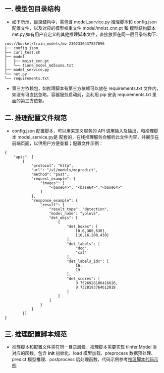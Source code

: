 
## 一. 模型包目录结构
- 如下所示，目录结构中，需包含 model_service.py 推理脚本和 config.json 配置文件，以及对应的模型权重文件 model/mnist_cnn.pt 和 模型结构脚本 net.py,如有用户自定义的其他推理脚本文件，直接放置在同一层目录结构下.

```
cos://bucket/train_models/mv-2302330437837096
├── config.json
├── curl_test.sh
├── model
│   ├── mnist_cnn.pt
│   └── tione_model_md5sums.txt
├── model_service.py
└── net.py
└── requirements.txt

```
- 第三方依赖包，如推理脚本有第三方依赖可以放在 requirements.txt 文件内，如没有可直接忽略，容器服务启动前，会利用 pip 安装 requirements.txt 里面的第三方依赖。

## 二. 推理配置文件规范
- config.json 配置脚本，可以用来定义服务的 API 调用输入及输出，和推理脚本 model_service.py是 配套的，在线推理服务会解析此文件内容，并展示在前端页面，以供用户方便查看；配置文件示例：
```
{
    "apis": [
        {
            "protocol": "http",
            "url": "/v1/models/m:predict",
            "method": "post",
            "request_example": {
                "images": [
                    "<base64>", "<base64>","<base64>"
                ]
            },
            "response_example": {
                "result": {
                    "result_type": "detection",
                    "model_name": "yolov5",
                    "det_objs": [
                        {
                            "det_boxes": [
                                [0,6,300,530],
                                [10,16,200,430]
                            ],
                            "det_labels": [
                                "dog",
                                "cat"
                            ],
                            "det_labels_idx": [
                                16,
                                19
                            ],
                            "det_scores": [
                                0.7526928186416626,
                                0.7328193764612018
                            ]
                        }
                    ]
                }
            }
        }]
}
```
## 三. 推理配置脚本规范
- 推理脚本和配置文件需在同一目录层级，推理脚本需要实现 tiinfer.Model 类对应的函数，包含 __init__ 初始化、load 模型加载、preprocess 数据预处理、predict 模型推理、postprocess 后处理函数，代码示例参考[推理脚本代码示例](./推理脚本代码示例.md)

